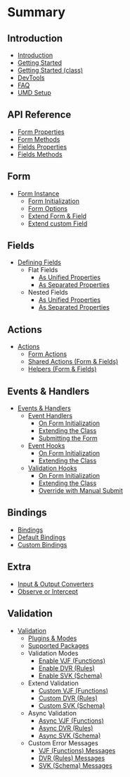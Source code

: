 # Summary

## Introduction
* [Introduction](README.md)
* [Getting Started](docs/getting-started.md)
* [Getting Started (class)](docs/getting-started-class.md)
* [DevTools](docs/devtools.md)
* [FAQ](docs/faq.md)
* [UMD Setup](docs/umd-setup.md)

## API Reference
* [Form Properties](docs/api-reference/form-properties.md)
* [Form Methods](docs/api-reference/form-methods.md)
* [Fields Properties](docs/api-reference/fields-properties.md)
* [Fields Methods](docs/api-reference/fields-methods.md)

## Form
* [Form Instance](docs/form/README.md)
    * [Form Initialization](docs/form/form-initialization.md)
    * [Form Options](docs/form/form-options.md)
    * [Extend Form & Field](docs/form/extend/generic.md)
    * [Extend custom Field](docs/form/extend/custom.md)

## Fields
* [Defining Fields](docs/fields/defining-fields.md)
    * Flat Fields
        * [As Unified Properties](docs/fields/defining-flat-fields/unified-properties.md)
        * [As Separated Properties](docs/fields/defining-flat-fields/separated-properties.md)
    * Nested Fields
        * [As Unified Properties](docs/fields/defining-nested-fields/unified-properties.md)
        * [As Separated Properties](docs/fields/defining-nested-fields/separated-properties.md)

## Actions
* [Actions](docs/actions/README.md)
    * [Form Actions](docs/actions/form.md)
    * [Shared Actions (Form & Fields)](docs/actions/shared.md)
    * [Helpers (Form & Fields)](docs/actions/helpers.md)

## Events & Handlers
* [Events & Handlers](docs/events/README.md)
    * [Event Handlers](docs/events/event-handlers.md)
        * [On Form Initialization](docs/events/event-handlers/constructor.md)
        * [Extending the Class](docs/events/event-handlers/extending.md)
        * [Submitting the Form](docs/events/event-handlers.md#submitting-the-form)
    * [Event Hooks](docs/events/event-hooks.md)
        * [On Form Initialization](docs/events/event-hooks/constructor.md)
        * [Extending the Class](docs/events/event-hooks/extending.md)
    * [Validation Hooks](docs/events/validation-hooks.md)
        * [On Form Initialization](docs/events/validation-hooks/constructor.md)
        * [Extending the Class](docs/events/validation-hooks/extending.md)
        * [Override with Manual Submit](docs/events/validation-hooks/override.md)

## Bindings
* [Bindings](docs/bindings/README.md)
 * [Default Bindings](docs/bindings/default.md)
 * [Custom Bindings](docs/bindings/custom.md)

## Extra
* [Input & Output Converters](docs/extra/converters/input-output.md)
* [Observe or Intercept](docs/extra/mobx-events.md)

## Validation
* [Validation](docs/validation/README.md)
    * [Plugins & Modes](docs/validation/plugins.md)
    * [Supported Packages](docs/validation/supported-packages.md)
    * Validation Modes
        * [Enable VJF (Functions)](docs/validation/modes/vjf-enable.md)
        * [Enable DVR (Rules)](docs/validation/modes/dvr-enable.md)
        * [Enable SVK (Schema)](docs/validation/modes/svk-enable.md)
    * Extend Validation
        * [Custom VJF (Functions)](docs/validation/modes/vjf-custom.md)
        * [Custom DVR (Rules)](docs/validation/modes/dvr-custom.md)
        * [Custom SVK (Schema)](docs/validation/modes/svk-custom.md)
    * Async Validation
        * [Async VJF (Functions)](docs/validation/modes/vjf-async.md)
        * [Async DVR (Rules)](docs/validation/modes/dvr-async.md)
        * [Async SVK (Schema)](docs/validation/modes/svk-async.md)
    * Custom Error Messages
        * [VJF (Functions) Messages](docs/validation/modes/vjf-messages.md)
        * [DVR (Rules) Messages](docs/validation/modes/dvr-messages.md)
        * [SVK (Schema) Messages](docs/validation/modes/svk-messages.md)

